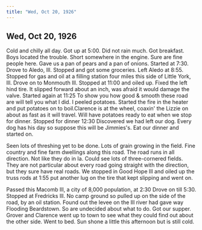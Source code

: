 ```yaml
---  
title: "Wed, Oct 20, 1926"  
---  
```

## Wed, Oct 20, 1926
Cold and chilly all day. Got up at 5:00. Did not rain much. Got breakfast. Boys located the trouble. Short somewhere in the engine. Sure are fine people here. Gave us a pan of pears and a pan of onions. Started at 7:30. Drove to Aledo, Ill. Stopped and got some groceries. Left Aledo at 8:55. Stopped for gas and oil at a filling station four miles this side of Little York, Ill. Drove on to Monmouth Ill. Stopped at 11:00 and oiled up. Fixed the left hind tire. It slipped forward about an inch, was afraid it would damage the valve. Started again at 11:25 To show you how good & smooth these road are will tell you what I did. I peeled potatoes. Started the fire in the heater and put potatoes on to boil.Clarence is at the wheel, coaxin' the Lizzie on about as fast as it will travel. Will have potatoes ready to eat when we stop for dinner. Stopped for dinner 12:30 Discovered we had left our dog. Every dog has his day so suppose this will be Jimmies's. Eat our dinner and started on.

Seen lots of threshing yet to be done. Lots of grain growing in the field. Fine country and fine farm dwellings along this road. The road runs in all direction. Not like they do in Ia. Could see lots of three-cornered fields. They are not particular about every road going straight with the direction, but they sure have real roads. We stopped in Good Hope Ill and oiled up the truss rods at 1:55 put another lug on the tire that kept slipping and went on.

Passed this Macomb Ill, a city of 8,000 population, at 2:30 Drove on till 5:30. Stopped at Fredricks Ill. No camp ground so pulled up on the side of the road, by an oil station. Found out the levee on the Ill river had gave way Flooding Beardstown. So are undecided about what to do. Got our supper. Grover and Clarence went up to town to see what they could find out about the other side. Went to bed. Sun shone a little this afternoon but is still cold.

